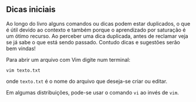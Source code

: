 Dicas iniciais
--------------

Ao longo do livro alguns comandos ou dicas podem estar duplicados, o que
é útil devido ao contexto e também porque o aprendizado por saturação é
um ótimo recurso. Ao perceber uma dica duplicada, antes de reclamar veja
se já sabe o que está sendo passado. Contudo dicas e sugestões serão bem
vindas!

Para abrir um arquivo com Vim digite num terminal:

    vim texto.txt

onde `texto.txt` é o nome do arquivo que deseja-se criar ou
editar.

Em algumas distribuições, pode-se usar o comando `vi` ao
invés de `vim`.



